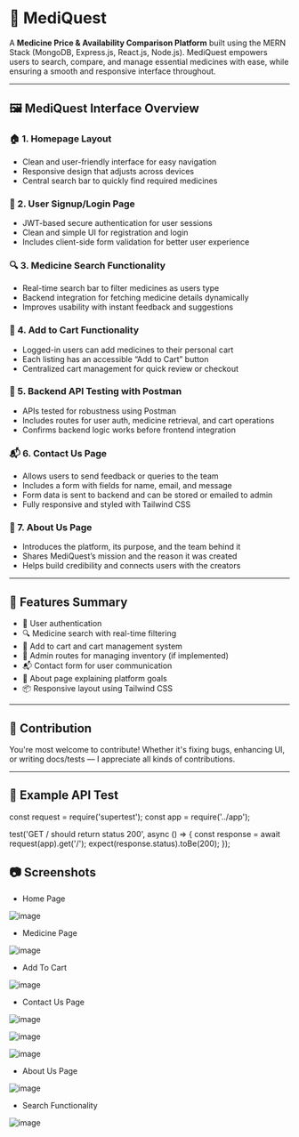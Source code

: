 # 💊 MediQuest

A **Medicine Price & Availability Comparison Platform** built using the MERN Stack (MongoDB, Express.js, React.js, Node.js). MediQuest empowers users to search, compare, and manage essential medicines with ease, while ensuring a smooth and responsive interface throughout.

---

## 🖼️ MediQuest Interface Overview

### 🏠 1. Homepage Layout
- Clean and user-friendly interface for easy navigation
- Responsive design that adjusts across devices
- Central search bar to quickly find required medicines

### 🔐 2. User Signup/Login Page
- JWT-based secure authentication for user sessions
- Clean and simple UI for registration and login
- Includes client-side form validation for better user experience

### 🔍 3. Medicine Search Functionality
- Real-time search bar to filter medicines as users type
- Backend integration for fetching medicine details dynamically
- Improves usability with instant feedback and suggestions

### 🛒 4. Add to Cart Functionality
- Logged-in users can add medicines to their personal cart
- Each listing has an accessible “Add to Cart” button
- Centralized cart management for quick review or checkout

### 🧪 5. Backend API Testing with Postman
- APIs tested for robustness using Postman
- Includes routes for user auth, medicine retrieval, and cart operations
- Confirms backend logic works before frontend integration

### 📬 6. Contact Us Page
- Allows users to send feedback or queries to the team
- Includes a form with fields for name, email, and message
- Form data is sent to backend and can be stored or emailed to admin
- Fully responsive and styled with Tailwind CSS

### 🧾 7. About Us Page
- Introduces the platform, its purpose, and the team behind it
- Shares MediQuest’s mission and the reason it was created
- Helps build credibility and connects users with the creators

---

## 🚀 Features Summary

- 🔐 User authentication 
- 🔍 Medicine search with real-time filtering
- 🛒 Add to cart and cart management system
- 🧾 Admin routes for managing inventory (if implemented)
- 📬 Contact form for user communication
- 📄 About page explaining platform goals
- 📦 Responsive layout using Tailwind CSS

---

## 🙌 Contribution

You're most welcome to contribute! Whether it's fixing bugs, enhancing UI, or writing docs/tests — I appreciate all kinds of contributions.

---

## 🧪 Example API Test

const request = require('supertest');
const app = require('../app');

test('GET / should return status 200', async () => {
  const response = await request(app).get('/');
  expect(response.status).toBe(200);
});

## 📷 Screenshots

- Home Page  
  
![image](https://github.com/user-attachments/assets/879a6f23-02b5-42e9-8f6e-2c7ab1a0c42e)

- Medicine Page  

![image](https://github.com/user-attachments/assets/8871c928-cda6-4805-8894-07762abfe924)

- Add To Cart  

![image](https://github.com/user-attachments/assets/415a10e1-ee51-472d-a4f4-71465971a64b)

- Contact Us Page  

![image](https://github.com/user-attachments/assets/4194d654-7ff4-474e-bde5-9078020e3cf9)

![image](https://github.com/user-attachments/assets/34c5ed14-4219-4e86-ae4f-e1d2666ab690)

![image](https://github.com/user-attachments/assets/6627c440-036a-4b5c-a95f-494a00e767f6)

- About Us Page  

![image](https://github.com/user-attachments/assets/be5d4d65-41fc-4f41-9e36-403cdd28db4a)

- Search Functionality

![image](https://github.com/user-attachments/assets/62086168-79a5-40f6-baf8-c5244345689c)

